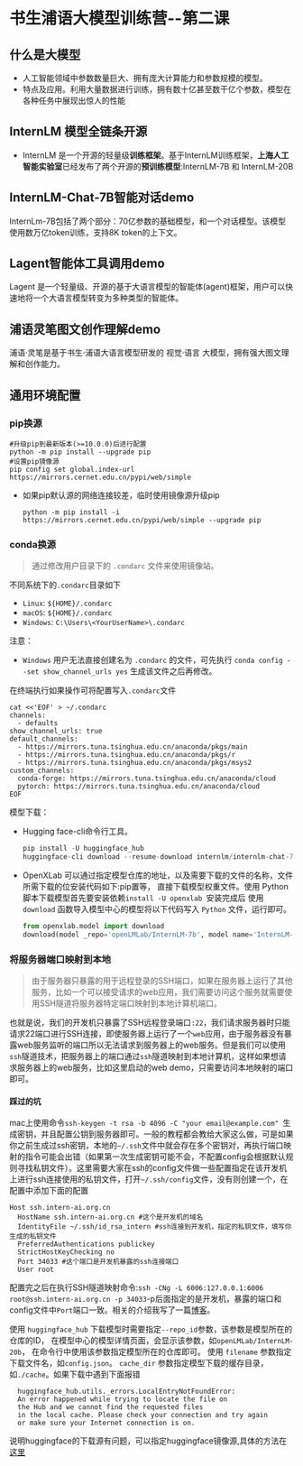 # 书生浦语大模型训练营--第二课

## 什么是大模型

- 人工智能领域中参数数量巨大、拥有庞大计算能力和参数规模的模型。
- 特点及应用。利用大量数据进行训练，拥有数十亿甚至数干亿个参数，模型在各种任务中展现出惊人的性能

##  InternLM 模型全链条开源

- InternLM 是一个开源的轻量级**训练框架**。基于InternLM训练框架，**上海人工智能实验室**已经发布了两个开源的**预训练模型**:InternLM-7B 和 InternLM-20B

## InternLM-Chat-7B智能对话demo

InternLm-7B包括了两个部分：70亿参数的基础模型，和一个对话模型。该模型使用数万亿token训练，支持8K token的上下文。

## Lagent智能体工具调用demo

Lagent 是一个轻量级、开源的基于大语言模型的智能体(agent)框架，用户可以快速地将一个大语言模型转变为多种类型的智能体。

## 浦语灵笔图文创作理解demo

浦语·灵笔是基于书生·浦语大语言模型研发的 视觉·语言 大模型，拥有强大图文理解和创作能力。

## 通用环境配置

### pip换源

```shell
#升级pip到最新版本(>=10.0.0)后进行配置
python -m pip install --upgrade pip
#设置pip镜像源
pip config set global.index-url https://mirrors.cernet.edu.cn/pypi/web/simple
```

- 如果pip默认源的网络连接较差，临时使用镜像源升级pip

  `python -m pip install -i https://mirrors.cernet.edu.cn/pypi/web/simple --upgrade pip`

### conda换源

> 通过修改用户目录下的 `.condarc` 文件来使用镜像站。

不同系统下的`.condarc`目录如下

- `Linux`: `${HOME}/.condarc`
- `macOS`: `${HOME}/.condarc`
- `Windows`: `C:\Users\<YourUserName>\.condarc`

注意：

- `Windows` 用户无法直接创建名为 `.condarc` 的文件，可先执行 `conda config --set show_channel_urls yes` 生成该文件之后再修改。

在终端执行如果操作可将配置写入`.condarc`文件

```shell
cat <<'EOF' > ~/.condarc
channels:
  - defaults
show_channel_urls: true
default_channels:
  - https://mirrors.tuna.tsinghua.edu.cn/anaconda/pkgs/main
  - https://mirrors.tuna.tsinghua.edu.cn/anaconda/pkgs/r
  - https://mirrors.tuna.tsinghua.edu.cn/anaconda/pkgs/msys2
custom_channels:
  conda-forge: https://mirrors.tuna.tsinghua.edu.cn/anaconda/cloud
  pytorch: https://mirrors.tuna.tsinghua.edu.cn/anaconda/cloud
EOF
```

模型下载：

- Hugging face-cli命令行工具。

  ```python
  pip install -U huggingface_hub
  huggingface-cli download --resume-download internlm/internlm-chat-7b --local-dir your_path
  ```
- OpenXLab 可以通过指定模型仓库的地址，以及需要下载的文件的名称，文件所需下载的位安装代码如下:pip置等，
  直接下载模型权重文件。使用 Python 脚本下载模型首先要安装依赖`install -U openxlab `安装完成后
  使用 `download` 函数导入模型中心的模型将以下代码写入 `Python` 文件，运行即可。
  ```python
  from openxlab.model import download
  download(model _repo='openLMLab/InternLM-7b', model name='InternLM-7b', output='your local path')
  ```
  
### 将服务器端口映射到本地

> 由于服务器只暴露的用于远程登录的SSH端口，如果在服务器上运行了其他服务，比如一个可以接受请求的web应用，我们需要访问这个服务就需要使用SSH隧道将服务器特定端口映射到本地计算机端口。

也就是说，我们的开发机只暴露了SSH远程登录端口`:22`，我们请求服务器时只能请求22端口进行SSH连接，即使服务器上运行了一个`web`应用，由于服务器没有暴露web服务监听的端口所以无法请求到服务器上的web服务。但是我们可以使用`ssh`隧道技术，把服务器上的端口通过`ssh`隧道映射到本地计算机，这样如果想请求服务器上的web服务，比如这里启动的web demo，只需要访问本地映射的端口即可。

#### 踩过的坑

mac上使用命令`ssh-keygen -t rsa -b 4096 -C "your email@example.com" `生成密钥，并且配置公钥到服务器即可。一般的教程都会教给大家这么做，可是如果你之前生成过ssh密钥，本地的`~/.ssh`文件中就会存在多个密钥对，再执行端口映射的指令可能会出错（如果第一次生成密钥可能不会，不配置config会根据默认规则寻找私钥文件）。这里需要大家在ssh的config文件做一些配置指定在该开发机上进行ssh连接使用的私钥文件，打开`~/.ssh/config`文件，没有则创建一个，在配置中添加下面的配置

```shell
Host ssh.intern-ai.org.cn 
  HostName ssh.intern-ai.org.cn #这个是开发机的域名
  IdentityFile ~/.ssh/id_rsa_intern #ssh连接到开发机，指定的私钥文件，填写你生成的私钥文件
  PreferredAuthentications publickey
  StrictHostKeyChecking no
  Port 34033 #这个端口是开发机暴露的ssh连接端口
  User root
```

配置完之后在执行SSH隧道映射命令:`ssh -CNg -L 6006:127.0.0.1:6006 root@ssh.intern-ai.org.cn -p 34033`-p后面指定的是开发机，暴露的端口和config文件中`Port`端口一致。相关的介绍我写了一篇[博客](https://juejin.cn/post/7320655390135009318)。

使用 `huggingface_hub` 下载模型时需要指定`--repo_id`参数，该参数是模型所在的仓库的ID，
在模型中心的模型详情页面，会显示该参数，如`openLMLab/InternLM-20b`，
在命令行中使用该参数指定模型所在的仓库即可。
使用 `filename` 参数指定下载文件名，如`config.json`。
`cache_dir` 参数指定模型下载的缓存目录，如`./cache`。如果下载中遇到下面报错

```shell
  huggingface_hub.utils._errors.LocalEntryNotFoundError: 
  An error happened while trying to locate the file on 
  the Hub and we cannot find the requested files 
  in the local cache. Please check your connection and try again 
  or make sure your Internet connection is on.
```

说明huggingface的下载源有问题，可以指定huggingface镜像源,具体的方法在[这里](https://hf-mirror.com/)
